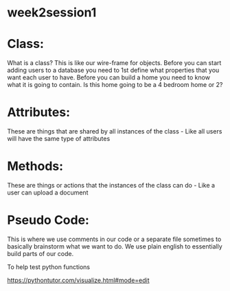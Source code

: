 # week2session1

# Class:
What is a class?
This is like our wire-frame for objects. Before you can start adding users to a database you need to 1st define what properties that you want each user to have.  Before you can build a home you need to know what it is going to contain. Is this home going to be a 4 bedroom home or 2?

# Attributes:
These are things that are shared by all instances of the class - Like all users will have the same type of attributes

# Methods:
These are things or actions that the instances of the class can do - Like a user can upload a document

# Pseudo Code:
This is where we use comments in our code or a separate file sometimes to basically brainstorm what we want to do. We use plain english to essentially build parts of our code.

To help test python functions

https://pythontutor.com/visualize.html#mode=edit